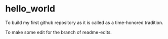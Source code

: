 # hello_world
To build my first github repository as it is called as a time-honored tradition.

To make some edit for the branch of readme-edits.
